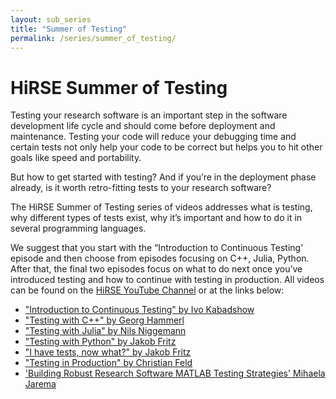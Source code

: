 ```yaml
---
layout: sub_series
title: "Summer of Testing"
permalink: /series/summer_of_testing/
---
```



# HiRSE Summer of Testing

Testing your research software is an important step in the software development life cycle and should come before deployment and maintenance. Testing your code will reduce your debugging time and certain tests not only help your code to be correct but helps you to hit other goals like speed and portability.

But how to get started with testing? And if you’re in the deployment phase already, is it worth retro-fitting tests to your research software?

The HiRSE Summer of Testing series of videos addresses what is testing, why different types of tests exist, why it’s important and how to do it in several programming languages.

We suggest that you start with the “Introduction to Continuous Testing’ episode and then choose from episodes focusing on C++, Julia, Python. After that, the final two episodes focus on what to do next once you’ve introduced testing and how to continue with testing in production. All videos can be found on the [HiRSE YouTube Channel](https://www.youtube.com/@Helmholtz_Platform_for_RSE) or at the links below: 

* ["Introduction to Continuous Testing" by Ivo Kabadshow](https://www.youtube.com/watch?v=OnSxFMK2Z0s&list=PLzCxBiTw83uil4uoIhi3wlR3qiiulmKJ0&index=1)
* ["Testing with C++" by Georg Hammerl](https://www.youtube.com/watch?v=H9lWRVma2EE&list=PLzCxBiTw83uil4uoIhi3wlR3qiiulmKJ0&index=2)
* ["Testing with Julia" by Nils Niggemann](https://www.youtube.com/watch?v=gSMKNbZOpZU&list=PLzCxBiTw83uil4uoIhi3wlR3qiiulmKJ0&index=3)
* ["Testing with Python" by Jakob Fritz](https://www.youtube.com/watch?v=nxfJn94c1us&list=PLzCxBiTw83uil4uoIhi3wlR3qiiulmKJ0&index=4)
* ["I have tests, now what?" by Jakob Fritz](https://www.youtube.com/watch?v=HTnY46KuoN4&list=PLzCxBiTw83uil4uoIhi3wlR3qiiulmKJ0&index=5)
* ["Testing in Production" by Christian Feld](https://www.youtube.com/watch?v=DoTe1lcIAME&list=PLzCxBiTw83uil4uoIhi3wlR3qiiulmKJ0&index=6)
* ['Building Robust Research Software MATLAB Testing Strategies' Mihaela Jarema](https://www.youtube.com/watch?v=Td3MILjl30Q&list=PLzCxBiTw83uil4uoIhi3wlR3qiiulmKJ0&index=7)
  
